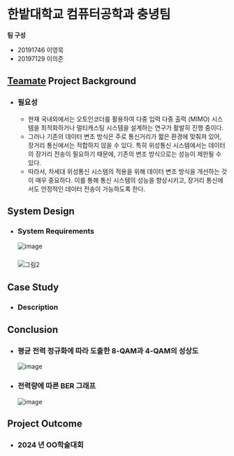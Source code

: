 # 한밭대학교 컴퓨터공학과 충녕팀

**팀 구성**
- 20191746 이영묵
- 20197129 이의준

## <u>Teamate</u> Project Background
- ### 필요성
  - 현재 국내외에서는 오토인코더를 활용하여 다중 입력 다중 출력 (MIMO) 시스템을 최적화하거나 멀티캐스팅 시스템을 설계하는 연구가 활발히 진행 중이다.
  - 그러나 기존의 데이터 변조 방식은 주로 통신거리가 짧은 환경에 맞춰져 있어, 장거리 통신에서는 적합하지 않을 수 있다. 특히 위성통신 시스템에서는 데이터의 장거리 전송이 필요하기 때문에, 기존의 변조 방식으로는 성능이 제한될 수 있다.
  - 따라서, 차세대 위성통신 시스템의 적용을 위해 데이터 변조 방식을 개선하는 것이 매우 중요하다. 이를 통해 통신 시스템의 성능을 향상시키고, 장거리 통신에서도 안정적인 데이터 전송이 가능하도록 한다. 
  
## System Design
  - ### System Requirements
    ![image](https://github.com/user-attachments/assets/129ea41c-d587-4dc2-8a9d-279a8669fe5b) 
    ###
    ![그림2](https://github.com/user-attachments/assets/b2faf2a8-9231-4bc2-86ec-af8a70906294)
    
## Case Study
  - ### Description
  
  
## Conclusion
  - ### 평균 전력 정규화에 따라 도출한 8-QAM과 4-QAM의 성상도
      ![image](https://github.com/user-attachments/assets/9ba98b29-645e-4c81-8a28-120406f81997)

  - ### 전력량에 따른 BER 그래프
      ![image](https://github.com/user-attachments/assets/a9f6f359-8fa7-494a-86a8-3fb2825b71d8)

  
## Project Outcome
- ### 2024 년 OO학술대회 
